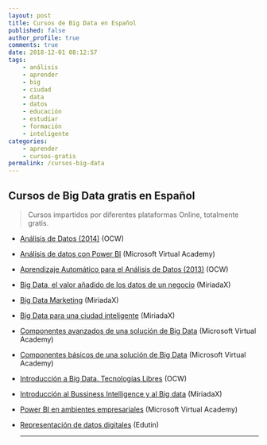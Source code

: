 ```yaml
---
layout: post
title: Cursos de Big Data en Español
published: false
author_profile: true
comments: true
date: 2018-12-01 08:12:57
tags:
    - análisis
    - aprender
    - big
    - ciudad
    - data
    - datos
    - educación
    - estudiar
    - formación
    - inteligente
categories:
    - aprender
    - cursos-gratis
permalink: /cursos-big-data
---
```

## Cursos de Big Data gratis en Español

> Cursos impartidos por diferentes plataformas Online, totalmente gratis.

  * [Análisis de Datos (2014)][1] (OCW)
  * [Análisis de datos con Power BI][2] (Microsoft Virtual Academy)
  * [Aprendizaje Automático para el Análisis de Datos (2013)][3] (OCW)
  * [Big Data, el valor añadido de los datos de un negocio][4] (MiriadaX)
  * [Big Data Marketing][5] (MiriadaX)
  * [Big Data para una ciudad inteligente][6] (MiriadaX)
  * [Componentes avanzados de una solución de Big Data][7] (Microsoft Virtual Academy)
  * [Componentes básicos de una solución de Big Data][8] (Microsoft Virtual Academy)
  * [Introducción a Big Data. Tecnologías Libres][9] (OCW)
  * [Introducción al Bussiness Intelligence y al Big data][10] (MiriadaX)
  * [Power BI en ambientes empresariales][11] (Microsoft Virtual Academy)
  * [Representación de datos digitales][12] (Edutin)
  
    * * *

 [1]: http://ocw.uc3m.es/ingenieria-informatica/analisis-de-datos
 [2]: https://mva.microsoft.com/es-es/training-courses/anlisis-de-datos-con-power-bi-17093
 [3]: http://ocw.uc3m.es/ingenieria-informatica/aprendizaje-automatico-para-el-analisis-de-datos-2013
 [4]: https://miriadax.net/web/big-data-el-valor-anadido-de-los-datos-en-su-negocio
 [5]: https://miriadax.net/web/big-data-marketing
 [6]: https://miriadax.net/web/big-data-para-una-ciudad-inteligente-2-edicion-
 [7]: https://mva.microsoft.com/es-es/training-courses/componentes-avanzados-de-una-solucin-de-big-data-17790
 [8]: https://mva.microsoft.com/es-es/training-courses/componentes-bsicos-de-una-solucin-de-big-data-17091
 [9]: https://campusvirtual.ull.es/ocw/course/view.php?id=95
 [10]: https://miriadax.net/web/introduccion-al-business-intelligence-y-al-big-data-3-edicion-
 [11]: https://mva.microsoft.com/es-es/training-courses/power-bi-en-ambientes-empresariales-17802
 [12]: https://edutin.com/curso-de-representacion-de-datos-digitales-3220